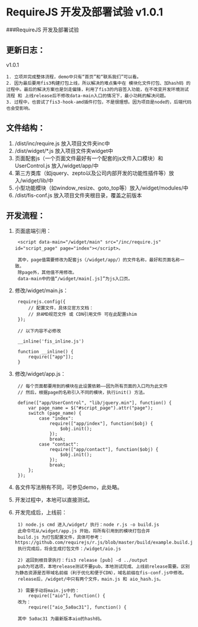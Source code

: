 # RequireJS 开发及部署试验 v1.0.1
###RequireJS 开发及部署试验

更新日志：
-------------

v1.0.1

    1. 立项并完成整体流程，demo中只有“首页”和“联系我们”可以看。
    2. 因为最后要用fis3构建打包上线，所以解决的难点集中在 模块化文件打包、加hash码 的过程中。最后的解决方案也是剑走偏锋，利用了fis3的内容签入功能，在不改变开发环境测试流程 和 上线release后不修改data-main入口的情况下，最小功耗的解决问题。
    3. 过程中，也尝试了fis3-hook-amd插件打包，不是很理想。因为项目是node的，后端代码也会受影响。

文件结构：
-------------
1. /dist/inc/require.js 放入项目文件夹inc中
2. /dist/widget/*.js 放入项目文件夹widget中
3. 页面配套js（一个页面文件最好有一个配套的js文件入口模块）和 UserControl.js 放入/widget/app/中
4. 第三方类库（如jquery、zepto以及公司内部开发的功能性插件等）放入/widget/lib/中
5. 小型功能模块（如window_resize、goto_top等）放入/widget/modules/中
6. /dist/fis-conf.js 放入项目文件夹根目录，覆盖之前版本

开发流程：
-------------

1. 页面底端引用：

		<script data-main="/widget/main" src="/inc/require.js" id="script_page" page="index"></script>。

		其中，page值需要修改为配套js（/widget/app/）的文件名称，最好和页面名称一致。
		除page外，其他值不用修改。
		data-main中的值“/widget/main[.js]”为js入口页。

2. 修改/widget/main.js：
    
	    requirejs.config({
	        // 配置文件，具体见官方文档：
	        // 非AMD规范文件 或 CDN引用文件 可在此配置shim
	    });

    	// 以下内容不必修改

		__inline('fis_inline.js')

	    function __inline() {
	        require(["app"]);
	    }

3. 修改/widget/app.js：

	    // 每个页面都要用到的模块在此设置依赖——因为所有页面的入口均为此文件
	    // 然后，根据page的名称引入不同的模块，执行init() 方法。

	    define(["app/UserControl", "lib/jquery.min"], function() {
	        var page_name = $("#script_page").attr("page");
	        switch (page_name) {
	            case "index":
	                require(["app/index"], function($obj) {
	                    $obj.init();
	                });
	                break;
	            case "contact":
	                require(["app/contact"], function($obj) {
	                    $obj.init();
	                });
	                break;
	        };
	    });

4. 各文件写法稍有不同，可参见demo，此处略。

5. 开发过程中，本地可以直接测试。

6. 开发完成后，上线前：

		1) node.js cmd 进入/widget/ 执行：node r.js -o build.js
		此命令可从/widget/app.js 开始，将所有引用到的模块打包合并
		build.js 为打包配置文件，具体可参考：https://github.com/requirejs/r.js/blob/master/build/example.build.js
		执行完成后，将会生成打包文件：/widget/aio.js

    	2) 返回到根目录执行：fis3 release [pub] -d ../output
        pub为可选项，本地release测试不要pub，本地测试完成、上线前release需要。区别为静态资源是否带域名前缀（利于优化和便于CDN），域名前缀在fis-conf.js中修改。
        release后，/widget/中只有两个文件，main.js 和 aio_hash.js。

    	3) 需要手动将main.js中的：
    		require(["aio"], function() { 
        改为：
        	require(["aio_5a0ac31"], function() { 

        其中 5a0ac31 为最新版本aio的hash码。
